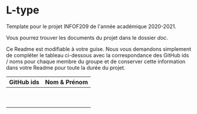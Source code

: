 # L-type
Template pour le projet INFOF209 de l'année académique 2020-2021.

Vous pourrez trouver les documents du projet dans le dossier *doc*.

Ce Readme est modifiable à votre guise. Nous vous demandons simplement de compléter le tableau ci-dessous avec la correspondance des GitHub ids / noms pour chaque membre du groupe et de conserver cette information dans votre Readme pour toute la durée du projet.

| GitHub ids | Nom & Prénom |
|------------|--------------|
|            |              |
|            |              |
|            |              |
|            |              |
|            |              |
|            |              |
|            |              |
|            |              |
|            |              |

